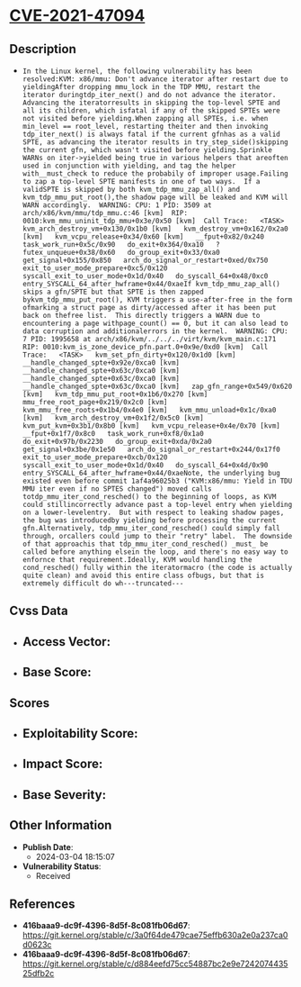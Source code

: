 
# [CVE-2021-47094](https://cve.mitre.org/cgi-bin/cvename.cgi?name=CVE-2021-47094)

## Description

- `In the Linux kernel, the following vulnerability has been resolved:KVM: x86/mmu: Don't advance iterator after restart due to yieldingAfter dropping mmu_lock in the TDP MMU, restart the iterator duringtdp_iter_next() and do not advance the iterator.  Advancing the iteratorresults in skipping the top-level SPTE and all its children, which isfatal if any of the skipped SPTEs were not visited before yielding.When zapping all SPTEs, i.e. when min_level == root_level, restarting theiter and then invoking tdp_iter_next() is always fatal if the current gfnhas as a valid SPTE, as advancing the iterator results in try_step_side()skipping the current gfn, which wasn't visited before yielding.Sprinkle WARNs on iter->yielded being true in various helpers that areoften used in conjunction with yielding, and tag the helper with__must_check to reduce the probabily of improper usage.Failing to zap a top-level SPTE manifests in one of two ways.  If a validSPTE is skipped by both kvm_tdp_mmu_zap_all() and kvm_tdp_mmu_put_root(),the shadow page will be leaked and KVM will WARN accordingly.  WARNING: CPU: 1 PID: 3509 at arch/x86/kvm/mmu/tdp_mmu.c:46 [kvm]  RIP: 0010:kvm_mmu_uninit_tdp_mmu+0x3e/0x50 [kvm]  Call Trace:   <TASK>   kvm_arch_destroy_vm+0x130/0x1b0 [kvm]   kvm_destroy_vm+0x162/0x2a0 [kvm]   kvm_vcpu_release+0x34/0x60 [kvm]   __fput+0x82/0x240   task_work_run+0x5c/0x90   do_exit+0x364/0xa10   ? futex_unqueue+0x38/0x60   do_group_exit+0x33/0xa0   get_signal+0x155/0x850   arch_do_signal_or_restart+0xed/0x750   exit_to_user_mode_prepare+0xc5/0x120   syscall_exit_to_user_mode+0x1d/0x40   do_syscall_64+0x48/0xc0   entry_SYSCALL_64_after_hwframe+0x44/0xaeIf kvm_tdp_mmu_zap_all() skips a gfn/SPTE but that SPTE is then zapped bykvm_tdp_mmu_put_root(), KVM triggers a use-after-free in the form ofmarking a struct page as dirty/accessed after it has been put back on thefree list.  This directly triggers a WARN due to encountering a page withpage_count() == 0, but it can also lead to data corruption and additionalerrors in the kernel.  WARNING: CPU: 7 PID: 1995658 at arch/x86/kvm/../../../virt/kvm/kvm_main.c:171  RIP: 0010:kvm_is_zone_device_pfn.part.0+0x9e/0xd0 [kvm]  Call Trace:   <TASK>   kvm_set_pfn_dirty+0x120/0x1d0 [kvm]   __handle_changed_spte+0x92e/0xca0 [kvm]   __handle_changed_spte+0x63c/0xca0 [kvm]   __handle_changed_spte+0x63c/0xca0 [kvm]   __handle_changed_spte+0x63c/0xca0 [kvm]   zap_gfn_range+0x549/0x620 [kvm]   kvm_tdp_mmu_put_root+0x1b6/0x270 [kvm]   mmu_free_root_page+0x219/0x2c0 [kvm]   kvm_mmu_free_roots+0x1b4/0x4e0 [kvm]   kvm_mmu_unload+0x1c/0xa0 [kvm]   kvm_arch_destroy_vm+0x1f2/0x5c0 [kvm]   kvm_put_kvm+0x3b1/0x8b0 [kvm]   kvm_vcpu_release+0x4e/0x70 [kvm]   __fput+0x1f7/0x8c0   task_work_run+0xf8/0x1a0   do_exit+0x97b/0x2230   do_group_exit+0xda/0x2a0   get_signal+0x3be/0x1e50   arch_do_signal_or_restart+0x244/0x17f0   exit_to_user_mode_prepare+0xcb/0x120   syscall_exit_to_user_mode+0x1d/0x40   do_syscall_64+0x4d/0x90   entry_SYSCALL_64_after_hwframe+0x44/0xaeNote, the underlying bug existed even before commit 1af4a96025b3 ("KVM:x86/mmu: Yield in TDU MMU iter even if no SPTES changed") moved calls totdp_mmu_iter_cond_resched() to the beginning of loops, as KVM could stillincorrectly advance past a top-level entry when yielding on a lower-levelentry.  But with respect to leaking shadow pages, the bug was introducedby yielding before processing the current gfn.Alternatively, tdp_mmu_iter_cond_resched() could simply fall through, orcallers could jump to their "retry" label.  The downside of that approachis that tdp_mmu_iter_cond_resched() _must_ be called before anything elsein the loop, and there's no easy way to enfornce that requirement.Ideally, KVM would handling the cond_resched() fully within the iteratormacro (the code is actually quite clean) and avoid this entire class ofbugs, but that is extremely difficult do wh---truncated---`

## Cvss Data

- **Access Vector**:
  - 
- **Base Score**:
  - 

## Scores

- **Exploitability Score**:
  - 
- **Impact Score**:
  - 
- **Base Severity**:
  - 

## Other Information

- **Publish Date**:
  - 2024-03-04 18:15:07
- **Vulnerability Status**:
  - Received

## References

- **416baaa9-dc9f-4396-8d5f-8c081fb06d67**: https://git.kernel.org/stable/c/3a0f64de479cae75effb630a2e0a237ca0d0623c
- **416baaa9-dc9f-4396-8d5f-8c081fb06d67**: https://git.kernel.org/stable/c/d884eefd75cc54887bc2e9e724207443525dfb2c
